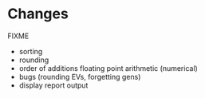# Changes

FIXME

- sorting
- rounding
- order of additions floating point arithmetic (numerical)
- bugs (rounding EVs, forgetting gens)
- display report output